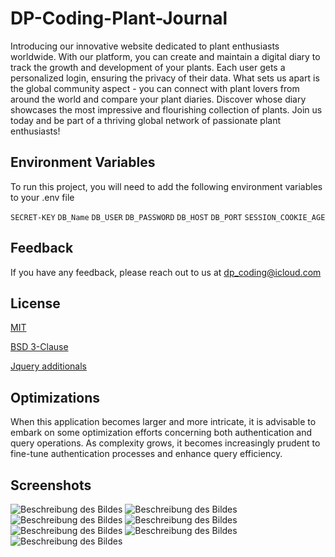 
# DP-Coding-Plant-Journal

Introducing our innovative website dedicated to plant enthusiasts worldwide. With our platform, you can create and maintain a digital diary to track the growth and development of your plants. Each user gets a personalized login, ensuring the privacy of their data. What sets us apart is the global community aspect - you can connect with plant lovers from around the world and compare your plant diaries. Discover whose diary showcases the most impressive and flourishing collection of plants. Join us today and be part of a thriving global network of passionate plant enthusiasts!


## Environment Variables

To run this project, you will need to add the following environment variables to your .env file

`SECRET-KEY`
`DB_Name`
`DB_USER`
`DB_PASSWORD`
`DB_HOST`
`DB_PORT`
`SESSION_COOKIE_AGE`





## Feedback

If you have any feedback, please reach out to us at dp_coding@icloud.com


## License

[MIT](https://choosealicense.com/licenses/mit/)

[BSD 3-Clause](https://github.com/django/django/blob/main/LICENSE)

[Jquery additionals](https://jquery.org/license/)
## Optimizations

When this application becomes larger and more intricate, it is advisable to embark on some optimization efforts concerning both authentication and query operations. As complexity grows, it becomes increasingly prudent to fine-tune authentication processes and enhance query efficiency.

## Screenshots

![Beschreibung des Bildes](README_Data/main_url.png)
![Beschreibung des Bildes](README_Data/app_url.png)
![Beschreibung des Bildes](README_Data/index_html.png)
![Beschreibung des Bildes](README_Data/login_view.png)
![Beschreibung des Bildes](README_Data/ranking_view.png)
![Beschreibung des Bildes](README_Data/ranking_html.png)
![Beschreibung des Bildes](README_Data/models.png)

